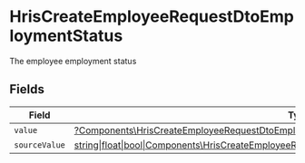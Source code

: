# HrisCreateEmployeeRequestDtoEmploymentStatus

The employee employment status


## Fields

| Field                                                                                                                                                                                  | Type                                                                                                                                                                                   | Required                                                                                                                                                                               | Description                                                                                                                                                                            |
| -------------------------------------------------------------------------------------------------------------------------------------------------------------------------------------- | -------------------------------------------------------------------------------------------------------------------------------------------------------------------------------------- | -------------------------------------------------------------------------------------------------------------------------------------------------------------------------------------- | -------------------------------------------------------------------------------------------------------------------------------------------------------------------------------------- |
| `value`                                                                                                                                                                                | [?Components\HrisCreateEmployeeRequestDtoEmploymentStatusValue](../../Models/Components/HrisCreateEmployeeRequestDtoEmploymentStatusValue.md)                                          | :heavy_minus_sign:                                                                                                                                                                     | N/A                                                                                                                                                                                    |
| `sourceValue`                                                                                                                                                                          | [string\|float\|bool\|Components\HrisCreateEmployeeRequestDtoSourceValueEmploymentStatus4\|array\|null](../../Models/Components/HrisCreateEmployeeRequestDtoEmploymentStatusSourceValue.md) | :heavy_minus_sign:                                                                                                                                                                     | N/A                                                                                                                                                                                    |